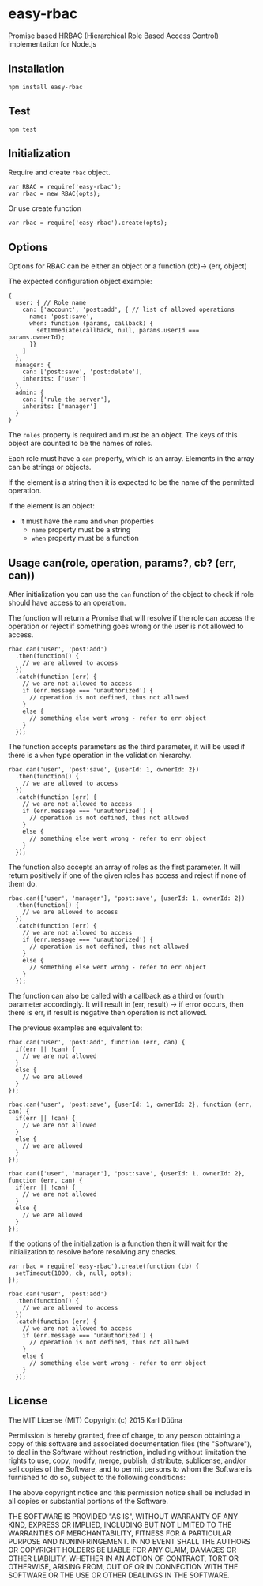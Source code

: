 # easy-rbac

Promise based HRBAC (Hierarchical Role Based Access Control) implementation for Node.js

## Installation

    npm install easy-rbac
    
## Test

    npm test

## Initialization

Require and create `rbac` object.

    var RBAC = require('easy-rbac');
    var rbac = new RBAC(opts);

Or use create function

    var rbac = require('easy-rbac').create(opts);

## Options

Options for RBAC can be either an object or a function (cb)-> (err, object)

The expected configuration object example:
    
    {
      user: { // Role name
        can: ['account', 'post:add', { // list of allowed operations
          name: 'post:save',
          when: function (params, callback) {
            setImmediate(callback, null, params.userId === params.ownerId);
          }}
        ]
      },
      manager: {
        can: ['post:save', 'post:delete'],
        inherits: ['user']
      },
      admin: {
        can: ['rule the server'],
        inherits: ['manager']
      }
    }

The `roles` property is required and must be an object. The keys of this object are counted to be the names of roles.

Each role must have a `can` property, which is an array. Elements in the array can be strings or objects. 

If the element is a string then it is expected to be the name of the permitted operation. 

If the element is an object:

* It must have the `name` and `when` properties
  * `name` property must be a string
  * `when` property must be a function

## Usage can(role, operation, params?, cb? (err, can))

After initialization you can use the `can` function of the object to check if role should have access to an operation.

The function will return a Promise that will resolve if the role can access the operation or reject if something goes wrong
or the user is not allowed to access.

    rbac.can('user', 'post:add')
      .then(function() {
        // we are allowed to access
      })
      .catch(function (err) {
        // we are not allowed to access
        if (err.message === 'unauthorized') {
          // operation is not defined, thus not allowed
        } 
        else {
          // something else went wrong - refer to err object
        }
      });

The function accepts parameters as the third parameter, it will be used if there is a `when` type operation in the validation
hierarchy.

    rbac.can('user', 'post:save', {userId: 1, ownerId: 2})
      .then(function() {
        // we are allowed to access
      })
      .catch(function (err) {
        // we are not allowed to access
        if (err.message === 'unauthorized') {
          // operation is not defined, thus not allowed
        } 
        else {
          // something else went wrong - refer to err object
        }
      });
      
The function also accepts an array of roles as the first parameter. It will return positively if one of the given roles has access
and reject if none of them do.

    rbac.can(['user', 'manager'], 'post:save', {userId: 1, ownerId: 2})
      .then(function() {
        // we are allowed to access
      })
      .catch(function (err) {
        // we are not allowed to access
        if (err.message === 'unauthorized') {
          // operation is not defined, thus not allowed
        } 
        else {
          // something else went wrong - refer to err object
        }
      });
      
The function can also be called with a callback as a third or fourth parameter accordingly. It will result in (err, result) -> 
if error occurs, then there is err, if result is negative then operation is not allowed.

The previous examples are equivalent to:

    rbac.can('user', 'post:add', function (err, can) {
      if(err || !can) {
        // we are not allowed
      }
      else {
        // we are allowed
      }
    });

    rbac.can('user', 'post:save', {userId: 1, ownerId: 2}, function (err, can) {
      if(err || !can) {
        // we are not allowed
      }
      else {
        // we are allowed
      }
    });
    
    rbac.can(['user', 'manager'], 'post:save', {userId: 1, ownerId: 2}, function (err, can) {
      if(err || !can) {
        // we are not allowed
      }
      else {
        // we are allowed
      }
    });


If the options of the initialization is a function then it will wait for the initialization to resolve before resolving
any checks.

    var rbac = require('easy-rbac').create(function (cb) {
      setTimeout(1000, cb, null, opts);
    });
    
    rbac.can('user', 'post:add')
      .then(function() {
        // we are allowed to access
      })
      .catch(function (err) {
        // we are not allowed to access
        if (err.message === 'unauthorized') {
          // operation is not defined, thus not allowed
        } 
        else {
          // something else went wrong - refer to err object
        }
      });
      
## License

The MIT License (MIT)
Copyright (c) 2015 Karl Düüna

Permission is hereby granted, free of charge, to any person obtaining a copy of
this software and associated documentation files (the "Software"), to deal in
the Software without restriction, including without limitation the rights to
use, copy, modify, merge, publish, distribute, sublicense, and/or sell copies of
the Software, and to permit persons to whom the Software is furnished to do so,
subject to the following conditions:

The above copyright notice and this permission notice shall be included in all
copies or substantial portions of the Software.

THE SOFTWARE IS PROVIDED "AS IS", WITHOUT WARRANTY OF ANY KIND, EXPRESS OR
IMPLIED, INCLUDING BUT NOT LIMITED TO THE WARRANTIES OF MERCHANTABILITY,
FITNESS FOR A PARTICULAR PURPOSE AND NONINFRINGEMENT. IN NO EVENT SHALL THE
AUTHORS OR COPYRIGHT HOLDERS BE LIABLE FOR ANY CLAIM, DAMAGES OR OTHER
LIABILITY, WHETHER IN AN ACTION OF CONTRACT, TORT OR OTHERWISE, ARISING FROM,
OUT OF OR IN CONNECTION WITH THE SOFTWARE OR THE USE OR OTHER DEALINGS IN THE
SOFTWARE.
